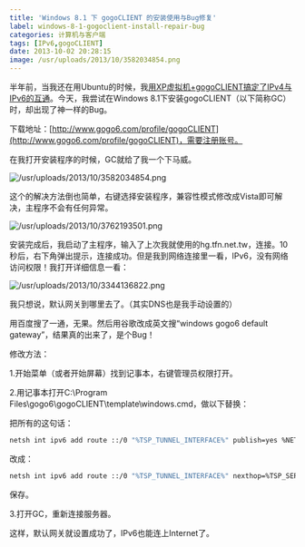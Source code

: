 ```yaml
---
title: 'Windows 8.1 下 gogoCLIENT 的安装使用与Bug修复'
label: windows-8-1-gogoclient-install-repair-bug
categories: 计算机与客户端
tags: [IPv6,gogoCLIENT]
date: 2013-10-02 20:28:15
image: /usr/uploads/2013/10/3582034854.png
---
```

半年前，当我还在用Ubuntu的时候，我[用XP虚拟机+gogoCLIENT搞定了IPv4与IPv6的互通](/article/modify-computer/ipv4-ipv6-porting.lantian)。今天，我尝试在Windows 8.1下安装gogoCLIENT（以下简称GC）时，却出现了神一样的Bug。

下载地址：[http://www.gogo6.com/profile/gogoCLIENT](http://www.gogo6.com/profile/gogoCLIENT)，需要注册账号。

在我打开安装程序的时候，GC就给了我一个下马威。

![/usr/uploads/2013/10/3582034854.png](/usr/uploads/2013/10/3582034854.png)

这个的解决方法倒也简单，右键选择安装程序，兼容性模式修改成Vista即可解决，主程序不会有任何异常。

![/usr/uploads/2013/10/3762193501.png](/usr/uploads/2013/10/3762193501.png)

安装完成后，我启动了主程序，输入了上次我就使用的hg.tfn.net.tw，连接。10秒后，右下角弹出提示，连接成功。但是我到网络连接里一看，IPv6，没有网络访问权限！我打开详细信息一看：

![/usr/uploads/2013/10/3344136822.png](/usr/uploads/2013/10/3344136822.png)

我只想说，默认网关到哪里去了。（其实DNS也是我手动设置的）

用百度搜了一通，无果。然后用谷歌改成英文搜“windows gogo6 default gateway”，结果真的出来了，是个Bug！

修改方法：

1.开始菜单（或者开始屏幕）找到记事本，右键管理员权限打开。

2.用记事本打开C:\Program Files\gogo6\gogoCLIENT\template\windows.cmd，做以下替换：

把所有的这句话：

```bash
netsh int ipv6 add route ::/0 "%TSP_TUNNEL_INTERFACE%" publish=yes %NETSH_PERS% > NUL
```

改成：

```bash
netsh int ipv6 add route ::/0 "%TSP_TUNNEL_INTERFACE%" nexthop=%TSP_SERVER_ADDRESS_IPV6%  publish=yes %NETSH_PERS% > NUL
```

保存。

3.打开GC，重新连接服务器。

这样，默认网关就设置成功了，IPv6也能连上Internet了。
